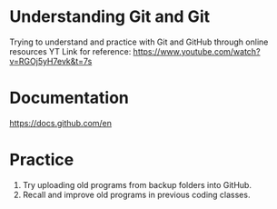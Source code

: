 # Understanding Git and Git
Trying to understand and practice with Git and GitHub through online resources
YT Link for reference: https://www.youtube.com/watch?v=RGOj5yH7evk&t=7s

# Documentation
https://docs.github.com/en

# Practice
1. Try uploading old programs from backup folders into GitHub. 
2. Recall and improve old programs in previous coding classes.